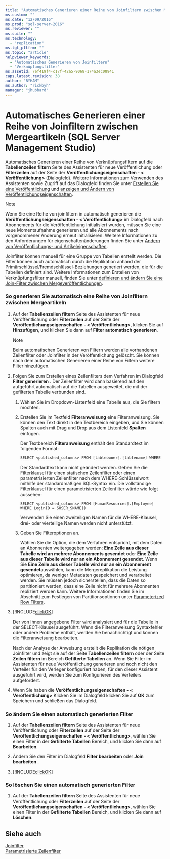 ```yaml
---
title: "Automatisches Generieren einer Reihe von Joinfiltern zwischen Mergeartikeln (SQL Server Management Studio) | Microsoft Docs"
ms.custom: ""
ms.date: "12/09/2016"
ms.prod: "sql-server-2016"
ms.reviewer: ""
ms.suite: ""
ms.technology: 
  - "replication"
ms.tgt_pltfrm: ""
ms.topic: "article"
helpviewer_keywords: 
  - "Automatisches Generieren von Joinfiltern"
  - "Verknüpfungsfilter"
ms.assetid: 7ef419f4-c17f-42a5-9068-174a3ec08941
caps.latest.revision: 38
author: "BYHAM"
ms.author: "rickbyh"
manager: "jhubbard"
---
```

# Automatisches Generieren einer Reihe von Joinfiltern zwischen Mergeartikeln (SQL Server Management Studio)
  Automatisches Generieren einer Reihe von Verknüpfungsfiltern auf die **Tabellenzeilen filtern** Seite des Assistenten für neue Veröffentlichung oder **Filterzeilen** auf der Seite der **Veröffentlichungseigenschaften - \< Veröffentlichung>** (Dialogfeld). Weitere Informationen zum Verwenden des Assistenten sowie Zugriff auf das Dialogfeld finden Sie unter [Erstellen Sie eine Veröffentlichung](../../../relational-databases/replication/publish/create-a-publication.md) und [anzeigen und Ändern von Veröffentlichungseigenschaften](../../../relational-databases/replication/publish/view-and-modify-publication-properties.md).  
  
> [!NOTE]  
>  Wenn Sie eine Reihe von joinfiltern in automatisch generieren die **Veröffentlichungseigenschaften - \< Veröffentlichung>** im Dialogfeld nach Abonnements für die Veröffentlichung initialisiert wurden, müssen Sie eine neue Momentaufnahme generieren und alle Abonnements nach vorgenommener Änderung erneut initialisieren. Weitere Informationen zu den Anforderungen für eigenschaftenänderungen finden Sie unter [Ändern von Veröffentlichungs- und Artikeleigenschaften](../../../relational-databases/replication/publish/change-publication-and-article-properties.md).  
  
 Joinfilter können manuell für eine Gruppe von Tabellen erstellt werden. Die Filter können auch automatisch durch die Replikation anhand der Primärschlüssel/Fremdschlüssel-Beziehungen generiert werden, die für die Tabellen definiert sind. Weitere Informationen zum Erstellen von Verknüpfungsfilter manuell, finden Sie unter [definieren und ändern Sie eine Join-Filter zwischen Mergeveröffentlichungen](../../../relational-databases/replication/publish/define-and-modify-a-join-filter-between-merge-articles.md).  
  
### So generieren Sie automatisch eine Reihe von Joinfiltern zwischen Mergeartikeln  
  
1.  Auf der **Tabellenzeilen filtern** Seite des Assistenten für neue Veröffentlichung oder **Filterzeilen** auf der Seite der **Veröffentlichungseigenschaften - \< Veröffentlichung>**, klicken Sie auf **Hinzufügen**, und klicken Sie dann auf **Filter automatisch generieren**.  
  
    > [!NOTE]  
    >  Beim automatischen Generieren von Filtern werden alle vorhandenen Zeilenfilter oder Joinfilter in der Veröffentlichung gelöscht. Sie können nach dem automatischen Generieren einer Reihe von Filtern weitere Filter hinzufügen.  
  
2.  Folgen Sie zum Erstellen eines Zeilenfilters dem Verfahren im Dialogfeld **Filter generieren** . Der Zeilenfilter wird dann basierend auf den aufgeführt automatisch auf die Tabellen ausgeweitet, die mit der gefilterten Tabelle verbunden sind.  
  
    1.  Wählen Sie im Dropdown-Listenfeld eine Tabelle aus, die Sie filtern möchten.  
  
    2.  Erstellen Sie im Textfeld **Filteranweisung** eine Filteranweisung. Sie können den Text direkt in den Textbereich eingeben, und Sie können Spalten auch mit Drag und Drop aus dem Listenfeld **Spalten** einfügen.  
  
         Der Textbereich **Filteranweisung** enthält den Standardtext im folgenden Format:  
  
        ```  
        SELECT <published_columns> FROM [tableowner].[tablename] WHERE  
        ```  
  
         Der Standardtext kann nicht geändert werden. Geben Sie die Filterklausel für einen statischen Zeilenfilter oder einen parametrisierten Zeilenfilter nach dem WHERE-Schlüsselwort mithilfe der standardmäßigen SQL-Syntax ein. Die vollständige Filterklausel für einen parametrisierten Zeilenfilter würde wie folgt aussehen:  
  
        ```  
        SELECT <published_columns> FROM [HumanResources].[Employee] WHERE LoginID = SUSER_SNAME()  
        ```  
  
         Verwenden Sie einen zweiteiligen Namen für die WHERE-Klausel, drei- oder vierteilige Namen werden nicht unterstützt.  
  
    3.  Geben Sie Filteroptionen an.  
  
         Wählen Sie die Option, die dem Verfahren entspricht, mit dem Daten an Abonnenten weitergegeben werden: **Eine Zeile aus dieser Tabelle wird an mehrere Abonnements gesendet** oder **Eine Zeile aus dieser Tabelle wird nur an ein Abonnement gesendet**. Wenn Sie **Eine Zeile aus dieser Tabelle wird nur an ein Abonnement gesendet**auswählen, kann die Mergereplikation die Leistung optimieren, da weniger Metadaten gespeichert und verarbeitet werden. Sie müssen jedoch sicherstellen, dass die Daten so partitioniert werden, dass eine Zeile nicht für mehrere Abonnenten repliziert werden kann. Weitere Informationen finden Sie im Abschnitt zum Festlegen von Partitionsoptionen unter [Parameterized Row Filters](../../../relational-databases/replication/merge/parameterized-row-filters.md).  
  
3.  [!INCLUDE[clickOK](../../../includes/clickok-md.md)]  
  
     Der von Ihnen angegebene Filter wird analysiert und für die Tabelle in der SELECT-Klausel ausgeführt. Wenn die Filteranweisung Syntaxfehler oder andere Probleme enthält, werden Sie benachrichtigt und können die Filteranweisung bearbeiten.  
  
     Nach der Analyse der Anweisung erstellt die Replikation die nötigen Joinfilter und zeigt sie auf der Seite **Tabellenzeilen filtern** oder der Seite **Zeilen filtern** im Bereich **Gefilterte Tabellen** an. Wenn Sie Filter im Assistenten für neue Veröffentlichung generieren und noch nicht den Verteiler für den Verleger konfiguriert haben, für den dieser Assistent ausgeführt wird, werden Sie zum Konfigurieren des Verteilers aufgefordert.  
  
4.  Wenn Sie haben die **Veröffentlichungseigenschaften - \< Veröffentlichung>** Klicken Sie im Dialogfeld klicken Sie auf **OK** zum Speichern und schließen das Dialogfeld.  
  
### So ändern Sie einen automatisch generierten Filter  
  
1.  Auf der **Tabellenzeilen filtern** Seite des Assistenten für neue Veröffentlichung oder **Filterzeilen** auf der Seite der **Veröffentlichungseigenschaften - \< Veröffentlichung>**, wählen Sie einen Filter in der **Gefilterte Tabellen** Bereich, und klicken Sie dann auf **Bearbeiten**.  
  
2.  Ändern Sie den Filter im Dialogfeld **Filter bearbeiten** oder **Join bearbeiten** .  
  
3.  [!INCLUDE[clickOK](../../../includes/clickok-md.md)]  
  
### So löschen Sie einen automatisch generierten Filter  
  
1.  Auf der **Tabellenzeilen filtern** Seite des Assistenten für neue Veröffentlichung oder **Filterzeilen** auf der Seite der **Veröffentlichungseigenschaften - \< Veröffentlichung>**, wählen Sie einen Filter in der **Gefilterte Tabellen** Bereich, und klicken Sie dann auf **Löschen**.  
  
## Siehe auch  
 [Joinfilter](../../../relational-databases/replication/merge/join-filters.md)   
 [Parametrisierte Zeilenfilter](../../../relational-databases/replication/merge/parameterized-row-filters.md)  
  
  